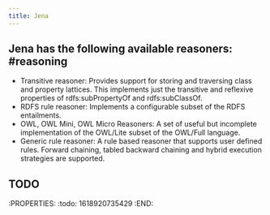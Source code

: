 ```yaml
---
title: Jena
---
```


## Jena has the following available reasoners: #reasoning
- Transitive reasoner: Provides support for storing and traversing class and property lattices. This implements just the transitive and reflexive properties of rdfs:subPropertyOf and rdfs:subClassOf.
- RDFS rule reasoner: Implements a configurable subset of the RDFS entailments.
- OWL, OWL Mini, OWL Micro Reasoners: A set of useful but incomplete implementation of the OWL/Lite subset of the OWL/Full language.
- Generic rule reasoner: A rule based reasoner that supports user defined rules. Forward chaining, tabled backward chaining and hybrid execution strategies are supported.
## TODO 
:PROPERTIES:
:todo: 1618920735429
:END:
